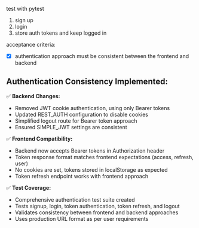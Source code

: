 test with pytest

1. sign up 
2. login
3. store auth tokens and keep logged in

acceptance criteria:

- [x] authentication approach must be consistent between the frontend and backend

## Authentication Consistency Implemented:

✅ **Backend Changes:**
- Removed JWT cookie authentication, using only Bearer tokens
- Updated REST_AUTH configuration to disable cookies
- Simplified logout route for Bearer token approach
- Ensured SIMPLE_JWT settings are consistent

✅ **Frontend Compatibility:**
- Backend now accepts Bearer tokens in Authorization header
- Token response format matches frontend expectations (access, refresh, user)
- No cookies are set, tokens stored in localStorage as expected
- Token refresh endpoint works with frontend approach

✅ **Test Coverage:**
- Comprehensive authentication test suite created
- Tests signup, login, token authentication, token refresh, and logout
- Validates consistency between frontend and backend approaches
- Uses production URL format as per user requirements